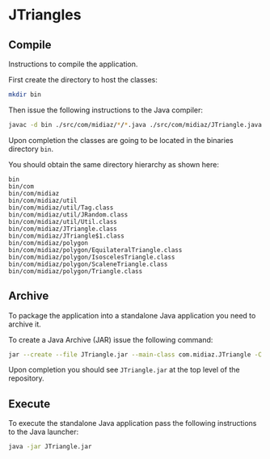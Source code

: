 # JTriangles

## Compile

Instructions to compile the application.

First create the directory to host the classes:

```sh
mkdir bin
```

Then issue the following instructions to the Java compiler:

```sh
javac -d bin ./src/com/midiaz/*/*.java ./src/com/midiaz/JTriangle.java
```

Upon completion the classes are going to be located in the binaries directory `bin`.

You should obtain the same directory hierarchy as shown here:

```
bin
bin/com
bin/com/midiaz
bin/com/midiaz/util
bin/com/midiaz/util/Tag.class
bin/com/midiaz/util/JRandom.class
bin/com/midiaz/util/Util.class
bin/com/midiaz/JTriangle.class
bin/com/midiaz/JTriangle$1.class
bin/com/midiaz/polygon
bin/com/midiaz/polygon/EquilateralTriangle.class
bin/com/midiaz/polygon/IsoscelesTriangle.class
bin/com/midiaz/polygon/ScaleneTriangle.class
bin/com/midiaz/polygon/Triangle.class
```

## Archive

To package the application into a standalone Java application you need to archive it.


To create a Java Archive (JAR) issue the following command:

```sh
jar --create --file JTriangle.jar --main-class com.midiaz.JTriangle -C bin com
```

Upon completion you should see `JTriangle.jar` at the top level of the repository.

## Execute

To execute the standalone Java application pass the following instructions to the
Java launcher:

```sh
java -jar JTriangle.jar
```
